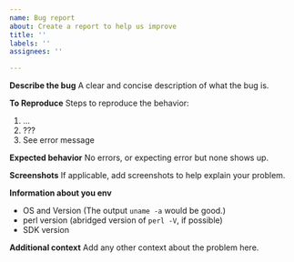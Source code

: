 ```yaml
---
name: Bug report
about: Create a report to help us improve
title: ''
labels: ''
assignees: ''

---
```


**Describe the bug**
A clear and concise description of what the bug is.

**To Reproduce**
Steps to reproduce the behavior:
1. ...
2. ???
3. See error message

**Expected behavior**
No errors, or expecting error but none shows up.

**Screenshots**
If applicable, add screenshots to help explain your problem.

**Information about you env**

- OS and Version (The output `uname -a` would be good.)
- perl version (abridged version of `perl -V`, if possible)
- SDK version

**Additional context**
Add any other context about the problem here.
